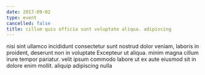 ```yaml
---
date: 2017-09-02
type: event
cancelled: false
title: cillum quis officia sunt voluptate aliqua. adipiscing
---
```

nisi sint ullamco incididunt consectetur sunt nostrud dolor veniam, laboris in proident, deserunt non in voluptate Excepteur ut aliqua. minim magna cillum irure tempor pariatur. velit ipsum commodo labore ut ex aute eiusmod sit in dolore enim mollit. aliquip adipiscing nulla